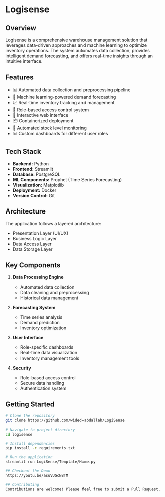 # Logisense

## Overview
Logisense is a comprehensive warehouse management solution that leverages data-driven approaches and machine learning to optimize inventory operations. The system automates data collection, provides intelligent demand forecasting, and offers real-time insights through an intuitive interface.

## Features
- 📊 Automated data collection and preprocessing pipeline
- 🤖 Machine learning-powered demand forecasting
- 📈 Real-time inventory tracking and management
- 👥 Role-based access control system
- 📱 Interactive web interface
- 📦 Containerized deployment
- 🔄 Automated stock level monitoring
- 📊 Custom dashboards for different user roles

## Tech Stack
- **Backend:** Python
- **Frontend:** Streamlit
- **Database:** PostgreSQL
- **ML Components:** Prophet (Time Series Forecasting)
- **Visualization:** Matplotlib
- **Deployment:** Docker
- **Version Control:** Git

## Architecture
The application follows a layered architecture:
- Presentation Layer (UI/UX)
- Business Logic Layer
- Data Access Layer
- Data Storage Layer

## Key Components
1. **Data Processing Engine**
   - Automated data collection
   - Data cleaning and preprocessing
   - Historical data management

2. **Forecasting System**
   - Time series analysis
   - Demand prediction
   - Inventory optimization

3. **User Interface**
   - Role-specific dashboards
   - Real-time data visualization
   - Inventory management tools

4. **Security**
   - Role-based access control
   - Secure data handling
   - Authentication system

## Getting Started
```bash
# Clone the repository
git clone https://github.com/wided-abdallah/LogiSense

# Navigate to project directory
cd logisense

# Install dependencies
pip install -r requirements.txt

# Run the application
streamlit run LogiSense/Template/Home.py

## Checkout the Demo
https://youtu.be/asuVUGcNBTM

## Contributing
Contributions are welcome! Please feel free to submit a Pull Request.
